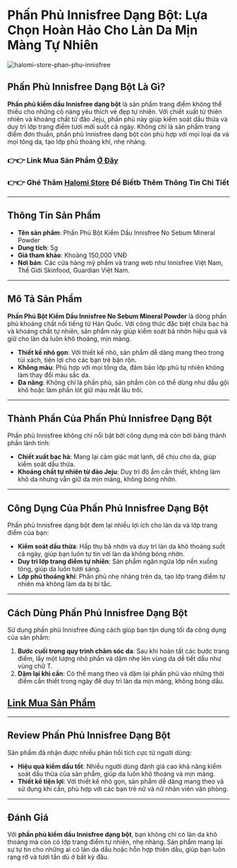 # Phấn Phủ Innisfree Dạng Bột: Lựa Chọn Hoàn Hảo Cho Làn Da Mịn Màng Tự Nhiên

![halomi-store-phan-phu-innisfree](https://github.com/user-attachments/assets/a8124fd5-53be-48fc-9236-e015c697efb2)

## <H2> Phấn Phủ Innisfree Dạng Bột Là Gì?

**Phấn phủ kiềm dầu Innisfree dạng bột** là sản phẩm trang điểm không thể thiếu cho những cô nàng yêu thích vẻ đẹp tự nhiên. Với chiết xuất từ thiên nhiên và khoáng chất từ đảo Jeju, phấn phủ này giúp kiểm soát dầu thừa và duy trì lớp trang điểm tươi mới suốt cả ngày. Không chỉ là sản phẩm trang điểm đơn thuần, phấn phủ Innisfree dạng bột còn phù hợp với mọi loại da và mọi tông da, tạo lớp phủ thoáng khí, nhẹ nhàng.

### 👉👉 Link Mua Sản Phẩm [Ở Đây](https://s.net.vn/phan-phu-innisfree)

### 👉👉 Ghé Thăm [Halomi Store](https://s.net.vn/phan-phu-innisfree) Để Biếtb Thêm Thông Tin Chi Tiết
---

## <H2> Thông Tin Sản Phẩm

- **Tên sản phẩm**: Phấn Phủ Bột Kiềm Dầu Innisfree No Sebum Mineral Powder
- **Dung tích**: 5g
- **Giá tham khảo**: Khoảng 150,000 VNĐ
- **Nơi bán**: Các cửa hàng mỹ phẩm và trang web như Innisfree Việt Nam, Thế Giới Skinfood, Guardian Việt Nam.

---

## <H2> Mô Tả Sản Phẩm

**Phấn Phủ Bột Kiềm Dầu Innisfree No Sebum Mineral Powder** là dòng phấn phủ khoáng chất nổi tiếng từ Hàn Quốc. Với công thức đặc biệt chứa bạc hà và khoáng chất tự nhiên, sản phẩm này giúp kiểm soát bã nhờn hiệu quả và giữ cho làn da luôn khô thoáng, mịn màng.

- **Thiết kế nhỏ gọn**: Với thiết kế nhỏ, sản phẩm dễ dàng mang theo trong túi xách, tiện lợi cho các bạn trẻ bận rộn.
- **Không màu**: Phù hợp với mọi tông da, đảm bảo lớp phủ tự nhiên không làm thay đổi màu sắc da.
- **Đa năng**: Không chỉ là phấn phủ, sản phẩm còn có thể dùng như dầu gội khô hoặc làm phấn lót giữ màu mắt lâu trôi.

---

## <H2> Thành Phần Của Phấn Phủ Innisfree Dạng Bột

Phấn phủ Innisfree không chỉ nổi bật bởi công dụng mà còn bởi bảng thành phần lành tính:

- **Chiết xuất bạc hà**: Mang lại cảm giác mát lạnh, dễ chịu cho da, giúp kiểm soát dầu thừa.
- **Khoáng chất tự nhiên từ đảo Jeju**: Duy trì độ ẩm cần thiết, không làm khô da nhưng vẫn giữ da mịn màng, không bóng nhờn.
  
---

## <H2> Công Dụng Của Phấn Phủ Innisfree Dạng Bột

Phấn phủ Innisfree dạng bột đem lại nhiều lợi ích cho làn da và lớp trang điểm của bạn:

- **Kiểm soát dầu thừa**: Hấp thụ bã nhờn và duy trì làn da khô thoáng suốt cả ngày, giúp bạn luôn tự tin với làn da không bóng nhờn.
- **Duy trì lớp trang điểm tự nhiên**: Sản phẩm ngăn ngừa lớp nền xuống tông, giúp da luôn tươi sáng.
- **Lớp phủ thoáng khí**: Phấn phủ nhẹ nhàng trên da, tạo lớp trang điểm tự nhiên mà không làm da bị bí tắc.

---

## <H2> Cách Dùng Phấn Phủ Innisfree Dạng Bột

Sử dụng phấn phủ Innisfree đúng cách giúp bạn tận dụng tối đa công dụng của sản phẩm:

1. **Bước cuối trong quy trình chăm sóc da**: Sau khi hoàn tất các bước trang điểm, lấy một lượng nhỏ phấn và dặm nhẹ lên vùng da dễ tiết dầu như vùng chữ T.
2. **Dặm lại khi cần**: Có thể mang theo và dặm lại phấn phủ vào những thời điểm cần thiết trong ngày để duy trì làn da mịn màng, không bóng dầu.

## [Link Mua Sản Phẩm](https://s.net.vn/phan-phu-innisfree)
---

## <H2> Review Phấn Phủ Innisfree Dạng Bột

Sản phẩm đã nhận được nhiều phản hồi tích cực từ người dùng:

- **Hiệu quả kiềm dầu tốt**: Nhiều người dùng đánh giá cao khả năng kiểm soát dầu thừa của sản phẩm, giúp da luôn khô thoáng và mịn màng.
- **Thiết kế tiện lợi**: Với thiết kế nhỏ gọn, sản phẩm dễ dàng mang theo và sử dụng khi cần, phù hợp với các bạn trẻ nữ và nữ nhân viên văn phòng.

---

## <H2> Đánh Giá

Với **phấn phủ kiềm dầu Innisfree dạng bột**, bạn không chỉ có làn da khô thoáng mà còn có lớp trang điểm tự nhiên, nhẹ nhàng. Sản phẩm mang lại sự tự tin cho những ai có làn da dầu hoặc hỗn hợp thiên dầu, giúp bạn luôn rạng rỡ và tươi tắn dù ở bất kỳ đâu.
